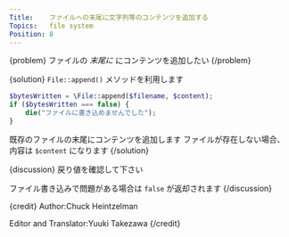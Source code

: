 ```yaml
---
Title:    ファイルへの末尾に文字列等のコンテンツを追加する
Topics:   file system
Position: 8
---
```


{problem}
ファイルの _末尾に_ にコンテンツを追加したい
{/problem}

{solution}
`File::append()` メソッドを利用します

```php
$bytesWritten = \File::append($filename, $content);
if ($bytesWritten === false) {
    die("ファイルに書き込めませんでした");
}
```

既存のファイルの末尾にコンテンツを追加します
ファイルが存在しない場合、内容は `$content` になります
{/solution}

{discussion}
戻り値を確認して下さい

ファイル書き込みで問題がある場合は `false` が返却されます
{/discussion}

{credit}
Author:Chuck Heintzelman

Editor and Translator:Yuuki Takezawa
{/credit}
